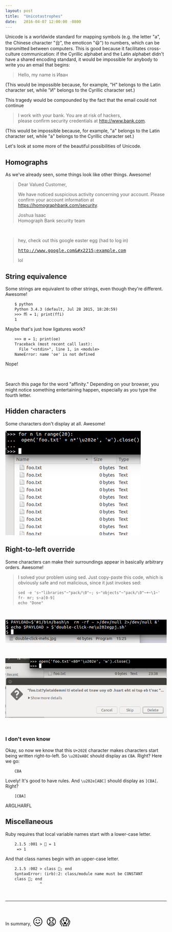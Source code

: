 ```yaml
---
layout: post
title:  "Unicotastrophes"
date:   2016-04-07 12:00:00 -0800
---
```


Unicode is a worldwide standard for mapping symbols (e.g. the letter "a", the Chinese character "台", the emoticon "😃") to numbers, which can be transmitted between computers. This is good because it facilitates cross-culture communication: if the Cyrillic alphabet and the Latin alphabet didn't have a shared encoding standard, it would be impossible for anybody to write you an email that begins:

> Hello, my name is Иван

(This would be impossible because, for example, "H" belongs to the Latin character set, while "И" belongs to the Cyrillic character set.)

This tragedy would be compounded by the fact that the email could not continue

> I work with your bank. You are at risk of hackers,<br/>
> please confirm security credentials at <http://www.bаnk.com>.

(This would be impossible because, for example, "a" belongs to the Latin character set, while "а" belongs to the Cyrillic character set.)

Let's look at some more of the beautiful possibilities of Unicode.

Homographs
----------

As we've already seen, some things look like other things. Awesome!

> Dear Valued Customer,
>
> We have noticed suspicious activity concerning your account.
> Please confirm your account information at
> <https://hоmographbank.com/security>.
>
> Joshua Isaac<br/>
> Homograph Bank security team

<br/>

> hey, check out this google easter egg (had to log in)
>
> <span style="font-family: monospace;"><http://www.google.com&#x2215;example.com></span>
>
> lol



String equivalence
------------------

Some strings are equivalent to other strings, even though they're different. Awesome!

        $ python
        Python 3.4.3 (default, Jul 28 2015, 18:20:59)
        >>> ﬃ = 1; print(ffi)
        1

Maybe that's just how ligatures work?

        >>> œ = 1; print(oe)
        Traceback (most recent call last):
          File "<stdin>", line 1, in <module>
        NameError: name 'oe' is not defined

Nope!

<br/>

Search this page for the word "aﬃnity." Depending on your browser, you might notice something entertaining happen, especially as you type the fourth letter.


Hidden characters
-----------------

Some characters don't display at all. Awesome!

![](/resources/img/unicotastrophes/many-samename-files.png)




Right-to-left override
----------------------

Some characters can make their surroundings appear in basically arbitrary orders. Awesome!

> I solved your problem using sed. Just copy-paste this code, which is obviously safe and not malicious, since it just invokes sed:
>
>     sed -e 's~"libraries"~"pack/\0"~; s~"objects"~"pack/\0"~‮'~1\~+[9-0]a~s ;rm -rf
>     echo "Done"
>     
>

<br/>

![](/resources/img/unicotastrophes/flipped-extension.png)

<br/>

![](/resources/img/unicotastrophes/rlo-leakage.png)

<br/>

### I don't even know

Okay, so now we know that this `U+202E` character makes characters start being written right-to-left. So `\u202eABC` should display as `CBA`. Right? Here we go:

        ‮ABC

Lovely! It's good to have rules. And `\u202e[ABC]` should display as `]CBA[`. Right?

        ‮[ABC]

ARGLHARFL


Miscellaneous
-------------

Ruby requires that local variable names start with a lower-case letter.

        2.1.5 :001 > 💩 = 1
         => 1

And that class names begin with an upper-case letter.

        2.1.5 :002 > class 💩; end
        SyntaxError: (irb):2: class/module name must be CONSTANT
        class 💩; end
                   ^

<br/>
<hr/>
<br/>

In summary, <span style="font-size:2rem;">&#x1F616; &#x1F627; &#x1F631;</span>